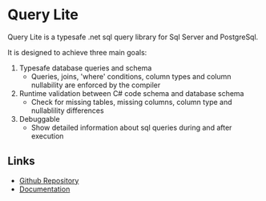 # Query Lite

Query Lite is a typesafe .net sql query library for Sql Server and PostgreSql.

It is designed to achieve three main goals:

1. Typesafe database queries and schema
    - Queries, joins, 'where' conditions, column types and column nullability are enforced by the compiler
2. Runtime validation between C# code schema and database schema
    - Check for missing tables, missing columns, column type and nullablility differences
3. Debuggable
    - Show detailed information about sql queries during and after execution

## Links

- [Github Repository](https://github.com/EndsOfTheEarth/QueryLite)
- [Documentation](https://github.com/EndsOfTheEarth/QueryLite/blob/main/Documentation.md)